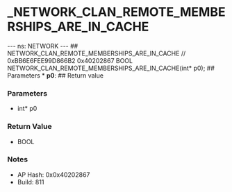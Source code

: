 # _NETWORK_CLAN_REMOTE_MEMBERSHIPS_ARE_IN_CACHE

--- ns: NETWORK --- ## NETWORK_CLAN_REMOTE_MEMBERSHIPS_ARE_IN_CACHE  // 0xBB6E6FEE99D866B2 0x40202867 BOOL NETWORK_CLAN_REMOTE_MEMBERSHIPS_ARE_IN_CACHE(int* p0);   ## Parameters * **p0**:  ## Return value

### Parameters
* int* p0

### Return Value
* BOOL

### Notes
* AP Hash: 0x0x40202867
* Build: 811

